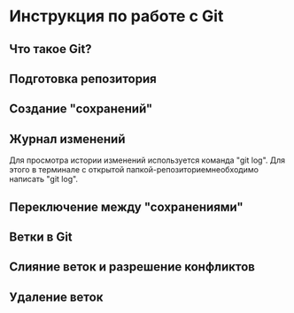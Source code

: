 # Инструкция по работе с Git

## Что такое Git?

## Подготовка репозитория

## Создание "сохранений"

## Журнал изменений 
Для просмотра истории изменений используется команда "git log". Для этого в терминале с открытой папкой-репозиториемнеобходимо написать "git log".

## Переключение между "сохранениями"

Ветки в Git
-----------------
Слияние веток и разрешение конфликтов
----------------------------------------
Удаление веток
---------------------